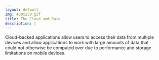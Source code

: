 ```yaml
---
layout: default
img: 400x250.gif
title: The Cloud and Data
description: |
---
```


Cloud-backed applications allow users to access their data from multiple devices and allow applications to
work with large amounts of data that could not otherwise be computed over due to
performance and storage limitations on mobile devices.


